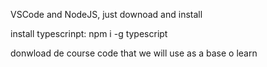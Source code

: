 VSCode and NodeJS, just downoad and install

install typescrinpt: npm i -g typescript

donwload de course code that we will use as a base o learn